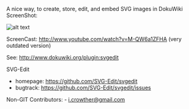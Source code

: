 A nice way, to create, store, edit, and embed SVG images in DokuWiki
ScreenShot: 

![alt text](https://github.com/xkid/DokuWiki-Plugin-SVGEdit/blob/master/dokuwiki-svg-edit-plugin.png "Dokuwiki SVG Edit ScreenShot")

ScreenCast: http://www.youtube.com/watch?v=M-QW6a1ZFHA (very outdated version)

See: http://www.dokuwiki.org/plugin:svgedit

SVG-Edit
  - homepage: https://github.com/SVG-Edit/svgedit
  - bugtrack: https://github.com/SVG-Edit/svgedit/issues

Non-GIT Contributors:
	- i.crowther@gmail.com

